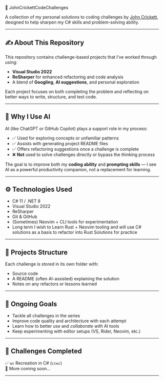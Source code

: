  🧠 JohnCrickettCodeChallenges

A collection of my personal solutions to coding challenges by [John Crickett](https://johncrickett.dev/), designed to help sharpen my C# skills and problem-solving ability.

---

## ✍️ About This Repository

This repository contains challenge-based projects that I’ve worked through using:
- **Visual Studio 2022**
- **ReSharper** for enhanced refactoring and code analysis
- A blend of **Googling**, **AI suggestions**, and personal exploration

Each project focuses on both completing the problem and reflecting on better ways to write, structure, and test code.

---

## 🤖 Why I Use AI

AI (like ChatGPT or GitHub Copilot) plays a support role in my process:
- ✅ Used for exploring concepts or unfamiliar patterns
- ✅ Assists with generating project README files
- ✅ Offers refactoring suggestions once a challenge is complete
- ❌ **Not** used to solve challenges directly or bypass the thinking process

The goal is to improve both my **coding ability** and **prompting skills** — I see AI as a powerful productivity companion, not a replacement for learning.

---

## ⚙️ Technologies Used

- C# 11 / .NET 8
- Visual Studio 2022
- ReSharper
- Git & GitHub
- (Sometimes) Neovim + CLI tools for experimentation
- Long term I wish to Learn Rust + Neovim tooling and will use C# solutions as a basis to refactor into Rust Solutions for practice

---

## 📁 Projects Structure

Each challenge is stored in its own folder with:
- Source code
- A README (often AI-assisted) explaining the solution
- Notes on any refactors or lessons learned

---

## 🚧 Ongoing Goals

- Tackle all challenges in the series
- Improve code quality and architecture with each attempt
- Learn how to better *use* and *collaborate with* AI tools
- Keep experimenting with editor setups (VS, Rider, Neovim, etc.)

---

## 🧪 Challenges Completed

✅ `wc` Recreation in C# (`ccwc`)  
🚧 More coming soon...

---
